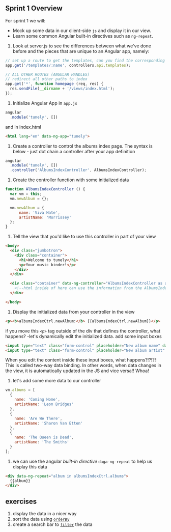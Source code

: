 ## Sprint 1 Overview

For sprint 1 we will:
* Mock up some data in our client-side `js` and display it in our view.
* Learn some common Angular built-in directives such as `ng-repeat`.

1. Look at server.js to see the differences between what we've done before and the pieces that are unique to an Angular app, namely:
  ```js
  // set up a route to get the templates, can you find the corresponding functions? note that this is NOT an api route
  app.get('/templates/:name', controllers.api.templates);

  // ALL OTHER ROUTES (ANGULAR HANDLES)
  // redirect all other paths to index
  app.get('*', function homepage (req, res) {
    res.sendFile(__dirname + '/views/index.html');
  });
  ```

1. Initialize Angular App in `app.js`
  ```js
  angular
    .module('tunely', [])
  ```
and in index.html
  ```html
  <html lang="en" data-ng-app="tunely">
  ```
1. Create a controller to control the albums index page. The syntax is below - just dot chain a controller after your app definition
  ```js
  angular
    .module('tunely', [])
    .controller('AlbumsIndexController', AlbumsIndexController);
  ```
1. Create the controller function with some initialized data
  ```js
  function AlbumsIndexController () {
    var vm = this;
    vm.newAlbum = {};

    vm.newAlbum = {
        name: 'Viva Hate',
        artistName: 'Morrissey'
    };
  }
  ```
1. Tell the view that you'd like to use this controller in part of your view
  ```html
  <body>
    <div class="jumbotron">
      <div class="container">
        <h1>Welcome to tunely</h1>
        <p>Your music binder!</p>
      </div>
    </div>

    <div class="container" data-ng-controller="AlbumsIndexController as albumsIndexCtrl">
      <!--html inside of here can use the information from the AlbumsIndexController-->
    </div>

  </body>
  ```
1. Display the initialized data from your controller in the view
  ```html
  <p><b>albumsIndexCtrl.newAlbum:</b> {{albumsIndexCtrl.newAlbum}}</p>
  ```
  if you move this `<p>` tag outside of the div that defines the controller, what happens?
  -let's dynamically edit the initialized data. add some input boxes
  ```html
  <input type="text" class="form-control" placeholder="New album name" data-ng-model="albumsIndexCtrl.newAlbum.name">
  <input type="text" class="form-control" placeholder="New album artist" data-ng-model="albumsIndexCtrl.newAlbum.artistName">
  ```
When you edit the content inside these input boxes, what happens?!?!?! This is called two-way data binding. In other words, when data changes in the view, it is automatically updated in the JS and vice versa!! Whoa!

1. let's add some more data to our controller
  ```js
  vm.albums = [
    {
      name: 'Coming Home',
      artistName: 'Leon Bridges'
    },
    {
      name: 'Are We There',
      artistName: 'Sharon Van Etten'
    },
    {
      name: 'The Queen is Dead',
      artistName: 'The Smiths'
    }
  ];
  ```
1. we can use the angular *built-in directive* `daga-ng-repeat` to help us display this data
  ```html
  <div data-ng-repeat="album in albumsIndexCtrl.albums">
    {{album}}
  </div>
  ```

## exercises
1. display the data in a nicer way
1. sort the data using [`orderBy`](https://docs.angularjs.org/api/ng/filter/orderBy)
1. create a search bar to [`filter`](https://docs.angularjs.org/api/ng/filter/filter) the data
